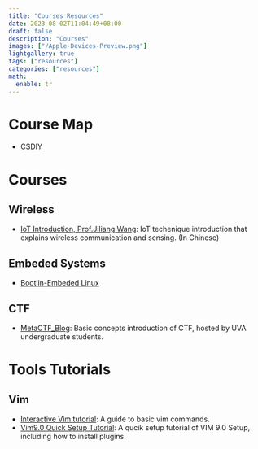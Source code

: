 ```yaml
---
title: "Courses Resources"
date: 2023-08-02T11:04:49+08:00
draft: false
description: "Courses"
images: ["/Apple-Devices-Preview.png"]
lightgallery: true
tags: ["resources"]
categories: ["resources"]
math:
  enable: tr
---
```


# Course Map
- [CSDIY](https://csdiy.wiki/CS%E5%AD%A6%E4%B9%A0%E8%A7%84%E5%88%92/)


# Courses

## Wireless
- [IoT Introduction,  Prof.Jiliang Wang](https://iot-book.github.io/0_%E5%89%8D%E8%A8%802/): IoT techenique introduction that explains wireless communication and sensing. (In Chinese)

## Embeded Systems
- [Bootlin-Embeded Linux](https://bootlin.com/doc/training/embedded-linux/embedded-linux-slides.pdf)

## CTF
- [MetaCTF_Blog](https://blog.metactf.com/): Basic concepts introduction of CTF, hosted by UVA undergraduate students.


# Tools Tutorials
## Vim
- [Interactive Vim tutorial](https://www.openvim.com/): A guide to basic vim commands.
- [Vim9.0 Quick Setup Tutorial](https://www.youtube.com/watch?v=UuqhiaxlFDk): A qucik setup tutorial of VIM 9.0 Setup, including how to install plugins.